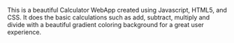 This is a beautiful Calculator WebApp created using Javascript, HTML5, and CSS. It does the basic calculations such as add, subtract, multiply and divide with a beautiful gradient coloring background for a great user experience.
